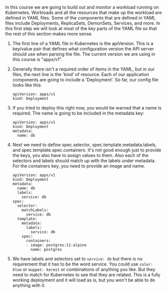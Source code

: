 In this course we are going to build out and monitor a workload running on Kubernetes. Workloads and all the resources that make up the workload are defined in YAML files. Some of the components that are defined in YAML files include Deployments, ReplicaSets, DemonSets, Services, and more. In this first step we will look at most of the key parts of the YAML file so that the rest of this section makes more sense. 

1.  The first line of a YAML file in Kubernetes is the apiVersion. This is a key/value pair that defines what configuration version the API server should use when parsing the file. The current version we are using in this course is "apps/v1".
1.  Generally there isn't a required order of items in the YAML, but in our files, the next line is the 'kind' of resource. Each of our application components are going to include a 'Deployment'. So far, our config file looks like this:

    ```
    apiVersion: apps/v1
    kind: Deployment
    ```
1.  If you tried to deploy this right now, you would be warned that a name is required. The name is going to be included in the metadata key:

    ```
    apiVersion: apps/v1
    kind: Deployment
    metadata:
      name: db
    ```
1.  Next we need to define spec.selector, spec.template.metadata.labels, and spec.template.spec.containers. It's not good enough just to provide the keys, you also have to assign values to them. Also each of the selectors and labels should match up with the labels under metadata. For the containers key, you need to provide an image and name. 

    ```
    apiVersion: apps/v1
    kind: Deployment
    metadata:
      name: db
      labels:
        service: db
    spec:
      selector:
        matchLabels:
          service: db
      template:
        metadata:
          labels:
            service: db
        spec:
          containers:
          - image: postgres:11-alpine
            name: postgres
    ```

1.  We have labels and selectors set to `service: db` but there is no requirement that it has to be the word service. You could use `color: blue` or `muppet: kermit` or combinations of anything you like. But they need to match for Kubernetes to see that they are related. This is a fully working deployment and it will load as is, but you won't be able to do anything with it. 